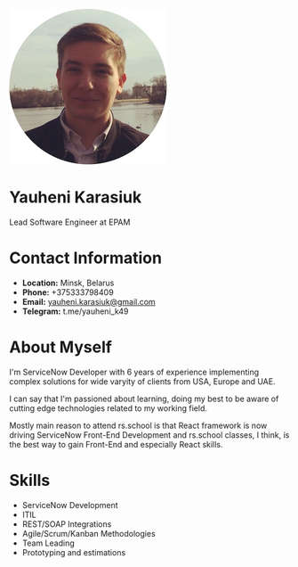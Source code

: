 ![Photo](images/photo.jpg)
# **Yauheni Karasiuk**
Lead Software Engineer at EPAM
# **Contact Information**
* **Location:** Minsk, Belarus
* **Phone:** +375333798409
* **Email:** yauheni.karasiuk@gmail.com
* **Telegram:** t.me/yauheni_k49
# **About Myself**
I'm ServiceNow Developer with 6 years of experience implementing complex solutions for wide varyity of clients from USA, Europe and UAE.

I can say that I'm passioned about learning, doing my best to be aware of cutting edge technologies related to my working field.

Mostly main reason to attend rs.school is that React framework is now driving ServiceNow Front-End Development and rs.school classes, I think, is the best way to gain Front-End and especially React skills.
# **Skills**
* ServiceNow Development
* ITIL
* REST/SOAP Integrations
* Agile/Scrum/Kanban Methodologies
* Team Leading
* Prototyping and estimations